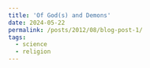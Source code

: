 ```yaml
---
title: 'Of God(s) and Demons'
date: 2024-05-22
permalink: /posts/2012/08/blog-post-1/
tags:
  - science
  - religion
---
```




<!-- Headings are cool
======

You can have many headings
======

Aren't headings cool?
------ -->